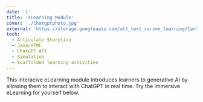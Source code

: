 ```yaml
---
date: '1'
title: 'eLearning Module'
cover: './chatgptphoto.jpg'
external: 'https://storage.googleapis.com/alt_text_carson_learning/Carson%20Learning%20Designs%20-%20ChatGPT%20Introduction/story.html'
tech:
  - Articulate Storyline
  - Java/HTML
  - ChatGPT API
  - Simulation
  - Scaffolded learning activities
---
```


This interacive eLearning module introduces learners to generative AI by allowing them to interact with ChatGPT in real time. Try the immersive eLearning for yourself below.
